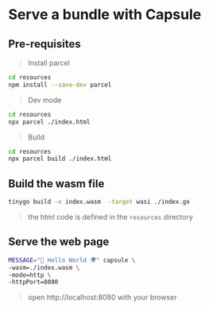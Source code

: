 # Serve a bundle with Capsule

## Pre-requisites

> Install parcel
```bash
cd resources
npm install --save-dev parcel
```

> Dev mode
```bash
cd resources
npx parcel ./index.html
```

> Build
```bash
cd resources
npx parcel build ./index.html
```

## Build the wasm file

```bash
tinygo build -o index.wasm  -target wasi ./index.go
```
> the html code is defined in the `resources` directory

## Serve the web page

```bash
MESSAGE="👋 Hello World 🌍" capsule \
-wasm=./index.wasm \
-mode=http \
-httpPort=8080
```
> open http://localhost:8080 with your browser
